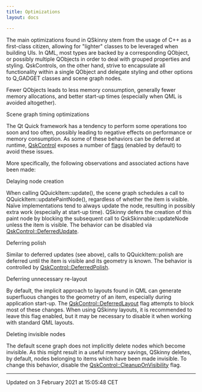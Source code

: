 ```yaml
---
title: Optimizations
layout: docs

---
```





The main optimizations found in QSkinny stem from the usage of C++ as a first-class citizen, allowing for "lighter" classes to be leveraged when building UIs. In QML, most types are backed by a corresponding QObject, or possibly multiple QObjects in order to deal with grouped properties and styling. QskControls, on the other hand, strive to encapsulate all functionality within a single QObject and delegate styling and other options to Q_GADGET classes and scene graph nodes.

Fewer QObjects leads to less memory consumption, generally fewer memory allocations, and better start-up times (especially when QML is avoided altogether).

Scene graph timing optimizations


The Qt Quick framework has a tendency to perform some operations too soon and too often, possibly leading to negative effects on performance or memory consumption. As some of these behaviors can be deferred at runtime, [QskControl](/docs/classes/classQskControl/) exposes a number of [flags](/docs/classes/classQskQuickItem/#enum-flag) (enabled by default) to avoid these issues.

More specifically, the following observations and associated actions have been made:

Delaying node creation

When calling QQuickItem::update(), the scene graph schedules a call to QQuickItem::updatePaintNode(), regardless of whether the item is visible. Naïve implementations tend to always update the node, resulting in possibly extra work (especially at start-up time). QSkinny defers the creation of this paint node by blocking the subsequent call to QskSkinnable::updateNode unless the item is visible. The behavior can be disabled via [QskControl::DeferredUpdate](/docs/classes/classQskQuickItem/#enumvalue-deferredupdate).

Deferring polish

Similar to deferred updates (see above), calls to QQuickItem::polish are deferred until the item is visible and its geometry is known. The behavior is controlled by [QskControl::DeferredPolish](/docs/classes/classQskQuickItem/#enumvalue-deferredpolish).

Deferring unnecessary re-layout

By default, the implicit approach to layouts found in QML can generate superfluous changes to the geometry of an item, especially during application start-up. The [QskControl::DeferredLayout](/docs/classes/classQskQuickItem/#enumvalue-deferredlayout) flag attempts to block most of these changes. When using QSkinny layouts, it is recommended to leave this flag enabled, but it may be necessary to disable it when working with standard QML layouts.

Deleting invisible nodes

The default scene graph does not implicitly delete nodes which become invisible. As this might result in a useful memory savings, QSkinny deletes, by default, nodes belonging to items which have been made invisible. To change this behavior, disable the [QskControl::CleanupOnVisibility](/docs/classes/classQskQuickItem/#enumvalue-cleanuponvisibility) flag. 

-------------------------------

Updated on  3 February 2021 at 15:05:48 CET
